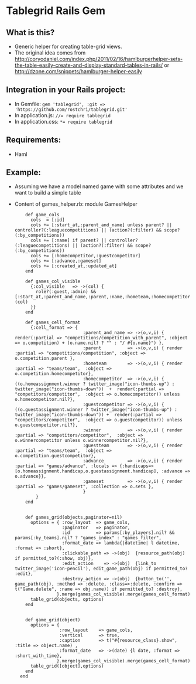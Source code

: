 # Tablegrid Rails Gem

## What is this?
* Generic helper for creating table-grid views. 
* The original idea comes from http://coryodaniel.com/index.php/2011/02/16/hamlburgerhelper-sets-the-table-easily-create-and-display-standard-tables-in-rails/ or http://dzone.com/snippets/hamlburger-helper-easily

## Integration in your Rails project: 
* In Gemfile: `gem 'tablegrid', :git => 'https://github.com/rostchri/tablegrid.git'`
* In application.js: `//= require tablegrid`
* In application.css: `*= require tablegrid`

## Requirements:
* Haml

## Example:
* Assuming we have a model named game with some attributes and we want to build a simple table
* Content of games_helper.rb:
		module GamesHelper
    
		  def game_cols
		    cols  = [:id]
		    cols += [:start_at,:parent_and_name] unless parent? || controller?(:leaguecompetitions) || (action?(:filter) && scope?(:by_competitions))
		    cols += [:name] if parent? || controller?(:leaguecompetitions) || (action?(:filter) && scope?(:by_competitions))
		    cols += [:homecompetitor,:guestcompetitor]
		    cols += [:advance,:gameset]  
		    cols += [:created_at,:updated_at]
		  end
  
		  def games_col_visible
		    {:col_visible   => ->(col) { 
		      role?(:guest,:admin) && [:start_at,:parent_and_name,:parent,:name,:hometeam,:homecompetitor,:guestcompetitor,:guestteam,:advance,:gameset,:winner].include?(col)
		    }}
		  end
  
		  def games_cell_format
		    {:cell_format => {
		                        :parent_and_name => ->(o,v,i) { render(:partial => "competitions/competition_with_parent", :object => o.competition) + (o.name.nil? ? "" : "/ #{o.name}") },
		                        :parent          => ->(o,v,i) { render :partial => "competitions/competition", :object => o.competition.parent },
		                        :hometeam        => ->(o,v,i) { render :partial => "teams/team",  :object => o.competition.homecompetitor},
		                        :homecompetitor  => ->(o,v,i) { ((o.homeassignment.winner ? twitter_image("icon-thumbs-up") : twitter_image("icon-thumbs-down"))  +  render(:partial => "competitors/competitor",  :object => o.homecompetitor)) unless o.homecompetitor.nil?},
		                        :guestcompetitor => ->(o,v,i) { ((o.guestassignment.winner ? twitter_image("icon-thumbs-up") : twitter_image("icon-thumbs-down")) +  render(:partial => "competitors/competitor",  :object => o.guestcompetitor)) unless o.guestcompetitor.nil?},
		                        :winner          => ->(o,v,i) { render :partial => "competitors/competitor",  :object => o.winnercompetitor unless o.winnercompetitor.nil?},
		                        :guestteam       => ->(o,v,i) { render :partial => "teams/team",  :object => o.competition.guestcompetitor},
		                        :advance         => ->(o,v,i) { render :partial => "games/advance", :locals => {:handicaps=>[o.homeassignment.handicap,o.guestassignment.handicap], :advance => o.advance}},
		                        :gameset         => ->(o,v,i) { render :partial => "games/gameset", :collection => o.sets },
		                        }
		      }
		  end
  
  
		  def games_grid(objects,paginator=nil)
		    options = { :row_layout  => game_cols,
		                :paginator   => paginator,
		                :id          => params[:by_players].nil? && params[:by_teams].nil? ? "games_index" : "games_filter",
		                :format_date => lambda{|datetime| l datetime, :format => :short},
		                :clickable_path => ->(obj)  {resource_path(obj) if permitted_to?(:show, obj)},
		                :edit_action    => ->(obj)  {link_to twitter_image('icon-pencil'), edit_game_path(obj) if permitted_to? :edit},
		                :destroy_action => ->(obj)  {button_to('', game_path(obj), :method => :delete, :class=>:delete, :confirm => t("Game.delete", :name => obj.name)) if permitted_to? :destroy},
		              }.merge(games_col_visible).merge(games_cell_format)
		    table_grid(objects, options)
		  end
  
  
		  def game_grid(object)
		    options = {
		               :row_layout    => game_cols,
		               :vertical      => true, 
		               :caption       => t("#{resource_class}.show", :title => object.name) ,
		               :format_date   => ->(date) {l date, :format => :short_with_time},
		              }.merge(games_col_visible).merge(games_cell_format)
		    table_grid([object],options)
		  end
		end

 